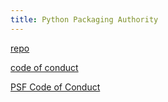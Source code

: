 ```yaml
---
title: Python Packaging Authority
---
```


[repo](https://github.com/pypa/)

[code of conduct](https://github.com/pypa/.github/blob/main/CODE_OF_CONDUCT.md)

[PSF Code of Conduct](https://policies.python.org/python.org/code-of-conduct/)
